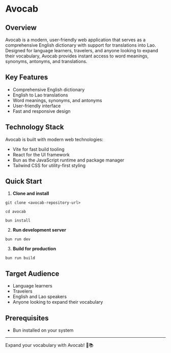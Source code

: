 # Avocab

## Overview
Avocab is a modern, user-friendly web application that serves as a comprehensive English dictionary with support for translations into Lao. Designed for language learners, travelers, and anyone looking to expand their vocabulary, Avocab provides instant access to word meanings, synonyms, antonyms, and translations.

## Key Features
- Comprehensive English dictionary
- English to Lao translations
- Word meanings, synonyms, and antonyms
- User-friendly interface
- Fast and responsive design

## Technology Stack
Avocab is built with modern web technologies:
- Vite for fast build tooling
- React for the UI framework
- Bun as the JavaScript runtime and package manager
- Tailwind CSS for utility-first styling

## Quick Start

1. **Clone and install**
```
git clone <avocab-repository-url>

cd avocab

bun install
```


2. **Run development server**
```
bun run dev
```


3. **Build for production**
```
bun run build
```


## Target Audience
- Language learners
- Travelers
- English and Lao speakers
- Anyone looking to expand their vocabulary

## Prerequisites
- Bun installed on your system

---

Expand your vocabulary with Avocab! 🥑📚